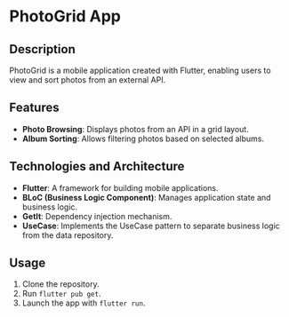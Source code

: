 # PhotoGrid App

## Description

PhotoGrid is a mobile application created with Flutter, enabling users to view and sort photos from an external API.

## Features

- **Photo Browsing**: Displays photos from an API in a grid layout.
- **Album Sorting**: Allows filtering photos based on selected albums.

## Technologies and Architecture

- **Flutter**: A framework for building mobile applications.
- **BLoC (Business Logic Component)**: Manages application state and business logic.
- **GetIt**: Dependency injection mechanism.
- **UseCase**: Implements the UseCase pattern to separate business logic from the data repository.

## Usage

1. Clone the repository.
2. Run `flutter pub get`.
3. Launch the app with `flutter run`.
